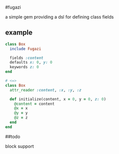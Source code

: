 #fugazi

a simple gem providing a dsl for defining class fields

## example

```ruby
class Box
  include Fugazi

  fields :content
  defaults x: 0, y: 0
  keywords z: 0
end

# <=>
class Box
  attr_reader :content, :x, :y, :z

  def initialize(content, x = 0, y = 0, z: 0)
    @content = content
    @x = x
    @y = y
    @z = z
  end
end
```

##todo

block support

